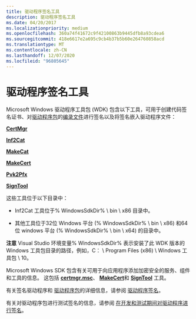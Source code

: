 ```yaml
---
title: 驱动程序签名工具
description: 驱动程序签名工具
ms.date: 04/20/2017
ms.localizationpriority: medium
ms.openlocfilehash: 360a74f41672c9f42100863b9445dfb8a93cdea6
ms.sourcegitcommit: 418e6617e2a695c9cb4b37b5b60e264760858acd
ms.translationtype: MT
ms.contentlocale: zh-CN
ms.lasthandoff: 12/07/2020
ms.locfileid: "96805645"
---
```

# <a name="tools-for-signing-drivers"></a>驱动程序签名工具


Microsoft Windows 驱动程序工具包 (WDK) 包含以下工具，可用于创建代码签名证书、对[驱动程序包](../install/driver-packages.md)的[编录文件](../install/catalog-files.md)进行签名以及将签名嵌入驱动程序文件：

[**CertMgr**](certmgr.md)

[**Inf2Cat**](inf2cat.md)

[**MakeCat**](makecat.md)

[**MakeCert**](makecert.md)

[**Pvk2Pfx**](pvk2pfx.md)

[**SignTool**](signtool.md)

这些工具位于以下目录中：

-   Inf2Cat 工具位于% WindowsSdkDir% \\ bin \\ x86 目录中。

-   其他工具位于32位 Windows 平台 (% WindowsSdkDir% \\ bin \\ x86) 和64位 windows 平台 (% WindowsSdkDir% \\ bin \\ x64) 的目录中。

**注意**  Visual Studio 环境变量% WindowsSdkDir% 表示安装了此 WDK 版本的 Windows 工具包目录的路径，例如，C： \\ Program Files (x86) \\ Windows 工具包 \\ 10。

 

Microsoft Windows SDK 包含有关可用于向应用程序添加加密安全的服务、组件和工具的信息。 这包括 [**certmgr.msc**](certmgr.md)、 [**MakeCert**](makecert.md)和 [**SignTool**](signtool.md) 工具。

有关签名驱动程序和 [驱动程序包](../install/driver-packages.md)的详细信息，请参阅 [驱动程序签名](../install/driver-signing.md)。

有关对驱动程序包进行测试签名的信息，请参阅 [在开发和测试期间对驱动程序进行签名](../install/introduction-to-test-signing.md)。

 

